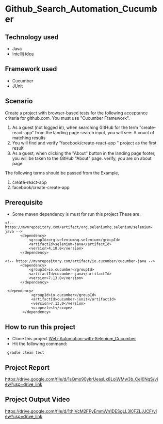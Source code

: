 # Github_Search_Automation_Cucumber

## Technology used
- Java
- Intellij idea

## Framework used
- Cucumber
- JUnit

## Scenario
Create a project with browser-based tests for the following acceptance criteria for github.com. You must use "Cucumber Framework".

1. As a guest (not logged in), when searching GitHub for the term "create-react-app" from the landing page search input, you will see: A count of matching results
2. You will find and verify "facebook/create-react-app " project as the first result
3. As a guest, when clicking the "About" button in the landing page footer, you will be taken to the GitHub "About" page. verify, you are on about page

The following terms should be passed from the Example,
1. create-react-app
2. facebook/create-create-app

## Prerequisite
  - Some maven dependency is must for run this project
  These are: 
 ```
 <!-- https://mvnrepository.com/artifact/org.seleniumhq.selenium/selenium-java -->
        <dependency>
            <groupId>org.seleniumhq.selenium</groupId>
            <artifactId>selenium-java</artifactId>
            <version>4.10.0</version>
        </dependency>
 ```
 ```
 <!-- https://mvnrepository.com/artifact/io.cucumber/cucumber-java -->
        <dependency>
            <groupId>io.cucumber</groupId>
            <artifactId>cucumber-java</artifactId>
            <version>7.13.0</version>
        </dependency>
```
```
 <dependency>
            <groupId>io.cucumber</groupId>
            <artifactId>cucumber-junit</artifactId>
            <version>7.13.0</version>
            <scope>test</scope>
        </dependency>
```

## How to run this project
 - Clone this project [Web-Automation-with-Selenium_Cucumber](https://github.com/ahnafahmad/Web-Automation-With-Selenium-Cucumber.git)
 - Hit the following command:
  ```
   gradle clean test
 ```

## Project Report
https://drive.google.com/file/d/1sQmo90ykrUeasLx8LoiWMw3b_CeI0NqS/view?usp=drive_link

## Project Output Video
https://drive.google.com/file/d/1thIVcM2FPyEmmWn1DESgLL3l0FZLJJCF/view?usp=drive_link

